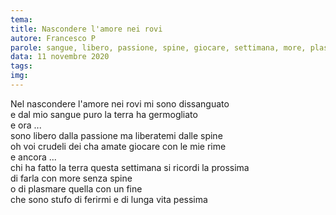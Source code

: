 ```yaml
---
tema:
title: Nascondere l'amore nei rovi
autore: Francesco P
parole: sangue, libero, passione, spine, giocare, settimana, more, plasmare
data: 11 novembre 2020
tags: 
img: 
---
```

Nel nascondere l'amore nei rovi mi sono dissanguato  
e dal mio sangue puro la terra ha germogliato  
e ora ...  
sono libero dalla passione ma liberatemi dalle spine  
oh voi crudeli dei cha amate giocare con le mie rime  
e ancora ...  
chi ha fatto la terra questa settimana si ricordi la prossima  
di farla con more senza spine  
o di plasmare quella con un fine  
che sono stufo di ferirmi e di lunga vita pessima
